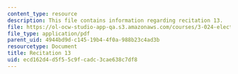 ```yaml
---
content_type: resource
description: This file contains information regarding recitation 13.
file: https://ol-ocw-studio-app-qa.s3.amazonaws.com/courses/3-024-electronic-optical-and-magnetic-properties-of-materials-spring-2013/ecd162d4d5f55c9fcadc3cae638c7df8_MIT3_024S13_2012rec13.pdf
file_type: application/pdf
parent_uid: 4944bd9d-c145-19b4-4f0a-988b23c4ad3b
resourcetype: Document
title: Recitation 13
uid: ecd162d4-d5f5-5c9f-cadc-3cae638c7df8
---
```

